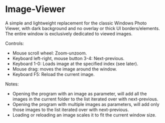 # Image-Viewer

A simple and lightweight replacement for the classic Windows Photo Viewer, with dark background and no overlay or thick UI borders/elements. The entire window is exclusively dedicated to viewed images.

Controls:

- Mouse scroll wheel: Zoom-unzoom.
- Keyboard left-right, mouse button 3-4: Next-previous.
- Keyboard 1-0: Loads image at the specified index (see later).
- Mouse drag: moves the image around the window.
- Keyboard F5: Reload the current image.

Notes:

- Opening the program with an image as parameter, will add all the images in the current folder to the list iterated over with next-previous.
- Opening the program with multiple images as parameters, will add only those images to the list iterated over with next-previous.
- Loading or reloading an image scales it to fit the current window size.

